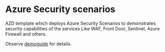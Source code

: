 # Azure Security scenarios
AZD template which deploys Azure Security Scenarios to demonstrates security capabilities of the services Like WAF, Front Door, Sentinel, Azure Firewall and others.

Observe [demoguide](/demoguide/demoguide.md) for details.
